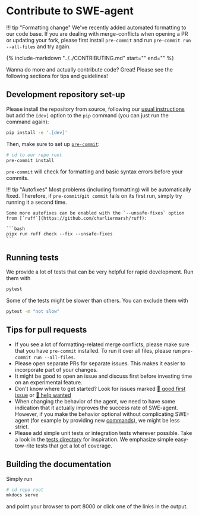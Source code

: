 # Contribute to SWE-agent

!!! tip "Formatting change"
    We've recently added automated formatting to our code base.
    If you are dealing with merge-conflicts when opening a PR or updating your fork,
    please first install `pre-commit` and run `pre-commit run --all-files` and try again.

{%
    include-markdown "../../CONTRIBUTING.md"
    start="<!-- INCLUSION START -->"
    end="<!-- INCLUSION END -->"
%}

Wanna do more and actually contribute code? Great! Please see the following sections for tips and guidelines!

## Development repository set-up

Please install the repository from source, following our [usual instructions](../installation/source.md) but add the `[dev]` option to the `pip` command (you can just run the command again):

```bash
pip install -e '.[dev]'
```

Then, make sure to set up [`pre-commit`](https://pre-commit.com):

```bash
# cd to our repo root
pre-commit install
```

`pre-commit` will check for formatting and basic syntax errors before your commits.

!!! tip "Autofixes"
    Most problems (including formatting) will be automatically fixed.
    Therefore, if `pre-commit`/`git commit` fails on its first run, simply try running it a second time.

    Some more autofixes can be enabled with the `--unsafe-fixes` option from [`ruff`](https://github.com/charliermarsh/ruff):

    ```bash
    pipx run ruff check --fix --unsafe-fixes
    ```

## Running tests

We provide a lot of tests that can be very helpful for rapid development.
Run them with

```bash
pytest
```

Some of the tests might be slower than others. You can exclude them with

```bash
pytest -m "not slow"
```

## Tips for pull requests

* If you see a lot of formatting-related merge conflicts, please make sure that you have `pre-commit` installed.
  To run it over all files, please run `pre-commit run --all-files`.
* Please open separate PRs for separate issues. This makes it easier to incorporate part of your changes.
* It might be good to open an issue and discuss first before investing time on an experimental feature.
* Don't know where to get started? Look for issues marked [👋 good first issue][gfi] or [🙏 help wanted][help_wanted]
* When changing the behavior of the agent, we need to have some indication that it actually improves the success rate of SWE-agent.
  However, if you make the behavior optional without complicating SWE-agent (for example by providing new [commands](../config/commands.md)),
  we might be less strict.
* Please add simple unit tests or integration tests wherever possible. Take a look in the [tests directory](https://github.com/princeton-nlp/SWE-agent/tree/main/tests)
  for inspiration. We emphasize simple easy-tow-rite tests that get a lot of coverage.

[gfi]: https://github.com/princeton-nlp/SWE-agent/issues?q=is%3Aissue+is%3Aopen+sort%3Aupdated-desc+label%3A%22%F0%9F%91%8B+good+first+issue%22+
[help_wanted]: https://github.com/princeton-nlp/SWE-agent/issues?q=is%3Aissue+is%3Aopen+sort%3Aupdated-desc+label%3A%22%F0%9F%99%8F+help+wanted%22

## Building the documentation

Simply run

```bash
# cd repo root
mkdocs serve
```

and point your browser to port 8000 or click one of the links in the output.

